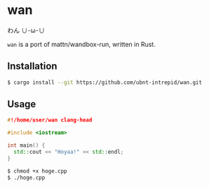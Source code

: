 # wan

わん ∪･ω･∪

`wan` is a port of mattn/wandbox-run, written in Rust.

## Installation

```sh
$ cargo install --git https://github.com/ubnt-intrepid/wan.git
```

## Usage

```cpp
#!/home/user/wan clang-head

#include <iostream>

int main() {
  std::cout << "Hoyaa!" << std::endl;
}
```

```sh
$ chmod +x hoge.cpp
$ ./hoge.cpp
```
